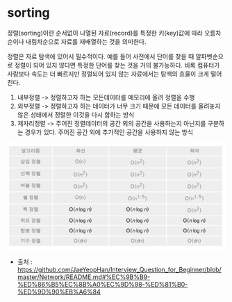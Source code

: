 # sorting

  
정렬(sorting)이란 순서없이 나열된 자료(record)를 특정한 키(key)값에 따라 오름차순이나 내림차순으로 자료를 재배열하는 것을 의미한다.

정렬은 자료 탐색에 있어서 필수적이다. 예를 들어 사전에서 단어를 찾을 때 알파벳순으로 정렬이 되어 있지 않다면 특정한 단어를 찾는 것을 거의 불가능하다. 비록 컴퓨터가 사람보다 속도는 더 빠르지만 정렬되어 있지 않는 자료에서는 탐색의 효율이 크게 떨어진다.

1. 내부정렬 -> 정렬하고자 하는 모든데이터를 메모리에 올려 정렬을 수행
2. 외부정렬 -> 정렬하고자 하는 데이터가 너무 크기 때문에 모든 데이터를 올려놓지 않은 상태에서 정렬한 이것을 다시 합하는 방식
3. 제자리정렬 -> 주어진 정렬데이터의 공간 외의 공간을 사용하는지 아닌지를 구분하는 경우가 있다. 주어진 공간 외에 추가적인 공간을 사용하지 않는 방식


![main_img](./img/main_img.png)





- 출처 : https://github.com/JaeYeopHan/Interview_Question_for_Beginner/blob/master/Network/README.md#%EC%9B%B9-%ED%86%B5%EC%8B%A0%EC%9D%98-%ED%81%B0-%ED%9D%90%EB%A6%84